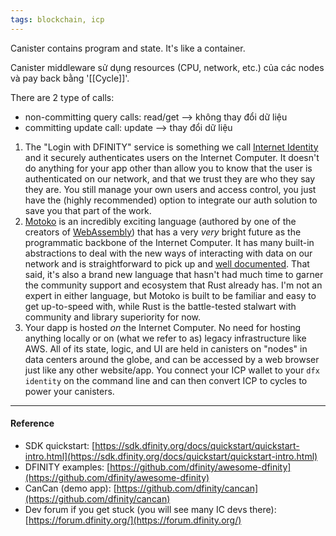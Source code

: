 ```yaml
---
tags: blockchain, icp
---
```


Canister contains program and state. It's like a container.

Canister middleware sử dụng resources (CPU, network, etc.) của các nodes và pay
back bằng '[[Cycle]]'.

There are 2 type of calls:

- non-committing query calls: read/get --> không thay đổi dữ liệu
- committing update call: update --> thay đổi dữ liệu

1. The "Login with DFINITY" service is something we call
   [Internet Identity](https://sdk.dfinity.org/docs/ic-identity-guide/what-is-ic-identity.html)
   and it securely authenticates users on the Internet Computer. It doesn't do
   anything for your app other than allow you to know that the user is
   authenticated on our network, and that we trust they are who they say they
   are. You still manage your own users and access control, you just have the
   (highly recommended) option to integrate our auth solution to save you that
   part of the work.
2. [Motoko](https://stackoverflow.blog/2020/08/24/motoko-the-language-that-turns-the-web-into-a-computer/)
   is an incredibly exciting language (authored by one of the creators of
   [WebAssembly](https://developer.mozilla.org/en-US/docs/WebAssembly)) that has
   a very _very_ bright future as the programmatic backbone of the Internet
   Computer. It has many built-in abstractions to deal with the new ways of
   interacting with data on our network and is straightforward to pick up and
   [well documented](https://sdk.dfinity.org/docs/language-guide/motoko.html).
   That said, it's also a brand new language that hasn't had much time to garner
   the community support and ecosystem that Rust already has. I'm not an expert
   in either language, but Motoko is built to be familiar and easy to get
   up-to-speed with, while Rust is the battle-tested stalwart with community and
   library superiority for now.
3. Your dapp is hosted _on_ the Internet Computer. No need for hosting anything
   locally or on (what we refer to as) legacy infrastructure like AWS. All of
   its state, logic, and UI are held in canisters on "nodes" in data centers
   around the globe, and can be accessed by a web browser just like any other
   website/app. You connect your ICP wallet to your `dfx identity` on the
   command line and can then convert ICP to cycles to power your canisters.

---

#### Reference

- SDK quickstart:
  [https://sdk.dfinity.org/docs/quickstart/quickstart-intro.html](https://sdk.dfinity.org/docs/quickstart/quickstart-intro.html)
- DFINITY examples:
  [https://github.com/dfinity/awesome-dfinity](https://github.com/dfinity/awesome-dfinity)
- CanCan (demo app):
  [https://github.com/dfinity/cancan](https://github.com/dfinity/cancan)
- Dev forum if you get stuck (you will see many IC devs there):
  [https://forum.dfinity.org/](https://forum.dfinity.org/)
